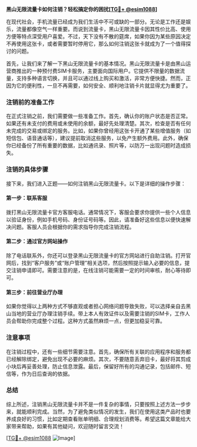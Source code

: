 **黑山无限流量卡如何注销？轻松搞定你的困扰[[TG💪+ @esim1088](https://t.me/s/esim1088)]**

在现代社会，手机流量已经成为我们生活中不可或缺的一部分。无论是工作还是娱乐，流量都像空气一样重要。而说到流量卡，黑山无限流量卡因其性价比高、使用方便等特点深受用户喜爱。不过，天下没有不散的筵席，如果你因为某些原因决定不再使用这张卡，或者需要暂时停用它，那么如何注销这张卡就成为了一个值得探讨的问题。

首先，让我们来了解一下黑山无限流量卡的基本情况。黑山无限流量卡是由黑山运营商推出的一种预付费SIM卡服务，主要面向国际用户。它提供不限量的数据流量，支持多种语言切换，并且可以通过线上购买和激活，非常方便快捷。然而，正因为它的便利性，一旦不再需要，如何安全、顺利地注销卡片就显得尤为重要了。

### 注销前的准备工作

在正式注销之前，我们需要做一些准备工作。首先，确认你的账户状态是否正常。如果还有未支付的费用或未使用的余额，最好先处理清楚。其次，检查是否有任何未完成的交易或绑定的服务。比如，如果你曾经用这张卡开通了某些增值服务（如短信包、语音通话等），建议提前取消这些服务，以免产生额外费用。此外，确保你已经备份了所有重要的数据，比如通讯录、照片等，以防万一出现问题时造成损失。

### 注销的具体步骤

接下来，我们进入正题——如何注销黑山无限流量卡。以下是详细的操作步骤：

#### 第一步：联系客服
拨打黑山无限流量卡官方客服电话。通常情况下，客服会要求你提供一些个人信息以验证身份，例如手机号码、身份证号码等。因此，请准备好这些信息以便快速解决问题。客服人员会根据你的需求指导你完成注销流程。

#### 第二步：通过官方网站操作
除了电话联系外，你还可以登录黑山无限流量卡的官方网站进行自助注销。打开官网后，找到“客户服务”或“账户管理”相关选项，然后按照提示输入必要的信息，提交注销申请即可。需要注意的是，在线注销可能需要一定的时间审核，耐心等待即可。

#### 第三步：前往营业厅办理
如果你觉得以上两种方式不够直观或者担心网络问题导致失败，可以选择亲自去黑山当地的营业厅办理注销手续。带上本人有效证件以及需要注销的SIM卡，工作人员会帮助你完成整个过程。这种方式虽然麻烦一点，但更加稳妥可靠。

### 注意事项

在注销过程中，还有一些细节需要注意。首先，确保所有关联的应用程序和服务都已经解除绑定，避免出现不必要的麻烦。其次，不要随意丢弃旧卡，最好将其剪成小块后再妥善处理，防止信息泄露。最后，保留好所有的沟通记录，包括邮件、短信等，作为日后查询的依据。

### 总结

综上所述，注销黑山无限流量卡并不是一件复杂的事情，只要按照上述方法一步步来，就能顺利完成。当然，为了避免类似情况的发生，我们在使用这类产品时也要养成良好的习惯，比如定期查看账单明细、合理规划消费等。希望这篇文章能给大家带来帮助，如果有其他疑问，欢迎随时留言交流！

[[TG💪+ @esim1088](https://t.me/s/esim1088) ![Image](https://i.postimg.cc/4NQfJmqS/Snipaste-2025-05-13-00-14-12.png)]